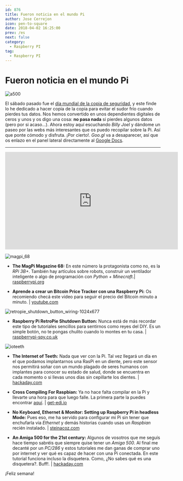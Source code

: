 ```yaml
---
id: 876
title: Fueron noticia en el mundo Pi
author: Jose Cerrejon
icon: pen-to-square
date: 2018-04-02 16:25:00
prev: /es
next: false
category:
  - Raspberry PI
tag:
  - Raspberry PI
---
```


# Fueron noticia en el mundo Pi

![a500](/images/2018/04/a500.png)

El sábado pasado fue el [día mundial de la copia de seguridad](http://www.worldbackupday.com/), y este finde lo he dedicado a hacer copia de la copia para evitar el sudor frío cuando pierdes tus datos. Nos hemos convertido en unos dependientes digitales de ceros y unos y os digo una cosa: **no pasa nada** si pierdes algunos datos (pero por si acaso...). Ahora estoy aquí escuchando *Billy Joel* y dándome un paseo por las webs más interesantes que os puedo recopilar sobre la Pi. Así que ponte cómodo y disfruta. ¡Por cierto!. *Goo.gl* va a desaparecer, así que os enlazo en el panel lateral directamente al [Google Docs](https://docs.google.com/document/d/1eVrAzW4VwIX302o7m4w9TKOzBfJLxRLjbpS1zT0hX4Y/).

- - -
<iframe width="560" height="315" src="https://www.youtube.com/embed/aPL9G0Fcw5s?rel=0" frameborder="0" allow="autoplay; encrypted-media" allowfullscreen></iframe>

![magpi_68](/images/2018/04/magpi_68.png)

* **The MagPi Magazine 68:** En este número la protagonista como no, es la *RPi 3B+*. También hay artículos sobre robots, construir un ventilador inteligente o algo de programación con *Python + Minecraft*.| [raspberrypi.org](https://www.raspberrypi.org/magpi/issues/68/)

* **Aprende a crear un Bitcoin Price Tracker con una Raspberry Pi:** Os recomiendo checá este video para seguir el precio del Bitcoin minuto a minuto.  | [youtube.com](https://www.youtube.com/watch?v=udp6S5Tu9K0)

![retropie_shutdown_button_wiring-1024x677](/images/2018/04/retropie_shutdown_button_wiring-1024x677.png)

* **Raspberry Pi RetroPie Shutdown Button:** Nunca está de más recordar este tipo de tutoriales sencillos para sentirnos como reyes del DIY. Es un simple botón, no te pongas chulito cuando lo montes en tu casa. | [raspberrypi-spy.co.uk](https://www.raspberrypi-spy.co.uk/2018/03/raspberry-pi-retropie-shutdown-button/)

![ioteeth](/images/2018/04/ioteeth.png)

* **The Internet of Teeth:** Nada que ver con la Pi. Tal vez llegará un día en el que podamos implantarnos una RasPi en un diente, pero este sensor nos permitirá soñar con un mundo plagado de seres humanos con implantes para conocer su estado de salud, donde se encuentra en cada momento o si llevas unos días sin cepillarte los dientes. | [hackaday.com](https://hackaday.com/2018/04/01/the-iot-internet-of-teeth/)

* **Cross Compiling For Raspbian:** Ya no hace falta compilar en la Pi y llevarte una hora para que luego falle. La primera parte la puedes encontrar [aquí](http://www.get-edi.io/Compiling-for-Embedded-Debian-Target-Systems/). | [get-edi.io](http://www.get-edi.io/Cross-Compiling-for-Raspbian/)

* **No Keyboard, Ethernet & Monitor: Setting up Raspberry Pi in headless Mode:** Pues eso, me ha servido para configurar mi Pi sin tener que enchufarla via *Ethernet* y demás historias cuando usas un *Raspbian* recién instalado. | [steinacoz.com](https://steinacoz.com/keyboard-ethernet-monitor-setting-up-raspberry-pi-headless-mode/)

* **An Amiga 500 for the 21st century:** Algunos de vosotros que me seguís hace tiempo sabréis que siempre quise tener un *Amiga 500*. Al final me decanté por un *PC/286* y estos tutoriales me dan ganas de comprar uno por internet y ver qué es capaz de hacer con una Pi conectada. En este tutorial funciona incluso la disquetera. Como, ¿No sabes qué es una disquetera?. Buff!. | [hackaday.com](https://hackaday.com/2018/03/25/an-amiga-500-for-the-21st-century/)





¡Feliz semana!